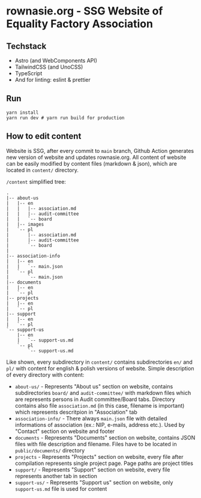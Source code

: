 # rownasie.org - SSG Website of Equality Factory Association

## Techstack
* Astro (and WebComponents API)
* TailwindCSS (and UnoCSS)
* TypeScript
* And for linting: eslint & prettier

## Run
```
yarn install
yarn run dev # yarn run build for production
```

## How to edit content
Website is SSG, after every commit to `main` branch, Github Action generates new version of website and updates rownasie.org.
All content of website can be easily modified by content files (markdown & json), which are located in `content/` directory.

`/content` simplified tree:

```
.
|-- about-us
|   |-- en
|   |   |-- association.md
|   |   |-- audit-committee
|   |   `-- board
|   |-- images
|   `-- pl
|       |-- association.md
|       |-- audit-committee
|       `-- board
|           
|-- association-info
|   |-- en
|   |   `-- main.json
|   `-- pl
|       `-- main.json
|-- documents
|   |-- en
|   `-- pl
|-- projects
|   |-- en
|   `-- pl
|-- support
|   |-- en
|   `-- pl
`-- support-us
    |-- en
    |   `-- support-us.md
    `-- pl
        `-- support-us.md
```

Like shown, every subdirectory in `content/` contains subdirectories `en/` and `pl/` with content for english & polish versions of website. 
Simple description of every directory with content:
* `about-us/` - Represents "About us" section on website, contains subdirectories `board/` and `audit-committee/` with markdown files which are represents persons in Audit committee/Board tabs. Directory contains also file `association.md` (in this case, filename is important) which represents descritpion in "Association" tab
* `association-info/` - There always `main.json` file with detailed informations of association (ex.: NIP, e-mails, address etc.). Used by "Contact" section on website and footer
* `documents` - Represents "Documents" section on website, contains JSON files with file description and filename. Files have to be located in `public/documents/` directory
* `projects` - Represents "Projects" section on website, every file after compilation represents single project page. Page paths are project titles
* `support/` - Represents "Support" section on website, every file represents another tab in section
* `support-us/` - Represents "Support us" section on website, only `support-us.md` file is used for content